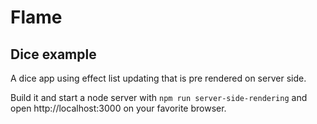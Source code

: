 # Flame

## Dice example

A dice app using effect list updating that is pre rendered on server side.

Build it and start a node server with `npm run server-side-rendering` and open http://localhost:3000 on your favorite browser.